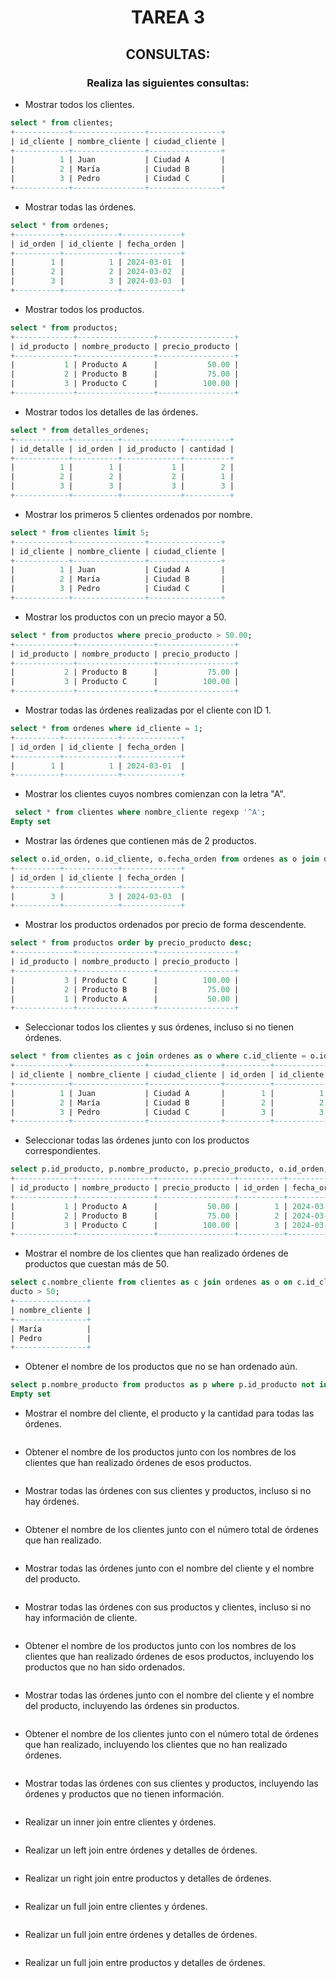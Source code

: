 <div align="center">

# TAREA 3

## CONSULTAS:

### Realiza las siguientes consultas:
</div>

- Mostrar todos los clientes.

```sql
select * from clientes;
+------------+----------------+----------------+
| id_cliente | nombre_cliente | ciudad_cliente |
+------------+----------------+----------------+
|          1 | Juan           | Ciudad A       |
|          2 | María          | Ciudad B       |
|          3 | Pedro          | Ciudad C       |
+------------+----------------+----------------+

```

- Mostrar todas las órdenes.

```sql
select * from ordenes;
+----------+------------+-------------+
| id_orden | id_cliente | fecha_orden |
+----------+------------+-------------+
|        1 |          1 | 2024-03-01  |
|        2 |          2 | 2024-03-02  |
|        3 |          3 | 2024-03-03  |
+----------+------------+-------------+

```

- Mostrar todos los productos.
```sql
select * from productos;
+-------------+-----------------+-----------------+
| id_producto | nombre_producto | precio_producto |
+-------------+-----------------+-----------------+
|           1 | Producto A      |           50.00 |
|           2 | Producto B      |           75.00 |
|           3 | Producto C      |          100.00 |
+-------------+-----------------+-----------------+

```
- Mostrar todos los detalles de las órdenes.
```sql
select * from detalles_ordenes;
+------------+----------+-------------+----------+
| id_detalle | id_orden | id_producto | cantidad |
+------------+----------+-------------+----------+
|          1 |        1 |           1 |        2 |
|          2 |        2 |           2 |        1 |
|          3 |        3 |           3 |        3 |
+------------+----------+-------------+----------+

```
- Mostrar los primeros 5 clientes ordenados por nombre.
```sql
select * from clientes limit 5;
+------------+----------------+----------------+
| id_cliente | nombre_cliente | ciudad_cliente |
+------------+----------------+----------------+
|          1 | Juan           | Ciudad A       |
|          2 | María          | Ciudad B       |
|          3 | Pedro          | Ciudad C       |
+------------+----------------+----------------+

```
- Mostrar los productos con un precio mayor a 50.
```sql
select * from productos where precio_producto > 50.00;
+-------------+-----------------+-----------------+
| id_producto | nombre_producto | precio_producto |
+-------------+-----------------+-----------------+
|           2 | Producto B      |           75.00 |
|           3 | Producto C      |          100.00 |
+-------------+-----------------+-----------------+

```
- Mostrar todas las órdenes realizadas por el cliente con ID 1.
```sql
select * from ordenes where id_cliente = 1;
+----------+------------+-------------+
| id_orden | id_cliente | fecha_orden |
+----------+------------+-------------+
|        1 |          1 | 2024-03-01  |
+----------+------------+-------------+

```
- Mostrar los clientes cuyos nombres comienzan con la letra "A".
```sql
 select * from clientes where nombre_cliente regexp '^A';
Empty set
```
- Mostrar las órdenes que contienen más de 2 productos.
```sql
select o.id_orden, o.id_cliente, o.fecha_orden from ordenes as o join detalles_ordenes as do on do.id_orden = o.id_orden where do.cantidad > 2;
+----------+------------+-------------+
| id_orden | id_cliente | fecha_orden |
+----------+------------+-------------+
|        3 |          3 | 2024-03-03  |
+----------+------------+-------------+

```
- Mostrar los productos ordenados por precio de forma descendente.
```sql
select * from productos order by precio_producto desc;
+-------------+-----------------+-----------------+
| id_producto | nombre_producto | precio_producto |
+-------------+-----------------+-----------------+
|           3 | Producto C      |          100.00 |
|           2 | Producto B      |           75.00 |
|           1 | Producto A      |           50.00 |
+-------------+-----------------+-----------------+

```
- Seleccionar todos los clientes y sus órdenes, incluso si no tienen órdenes.
```sql
select * from clientes as c join ordenes as o where c.id_cliente = o.id_cliente;
+------------+----------------+----------------+----------+------------+-------------+
| id_cliente | nombre_cliente | ciudad_cliente | id_orden | id_cliente | fecha_orden |
+------------+----------------+----------------+----------+------------+-------------+
|          1 | Juan           | Ciudad A       |        1 |          1 | 2024-03-01  |
|          2 | María          | Ciudad B       |        2 |          2 | 2024-03-02  |
|          3 | Pedro          | Ciudad C       |        3 |          3 | 2024-03-03  |
+------------+----------------+----------------+----------+------------+-------------+

```
- Seleccionar todas las órdenes junto con los productos correspondientes.
```sql
select p.id_producto, p.nombre_producto, p.precio_producto, o.id_orden, o.fecha_orden from detalles_ordenes as do join ordenes as o on o.id_orden = do.id_orden join productos as p on p.id_producto = do.id_producto;
+-------------+-----------------+-----------------+----------+-------------+
| id_producto | nombre_producto | precio_producto | id_orden | fecha_orden |
+-------------+-----------------+-----------------+----------+-------------+
|           1 | Producto A      |           50.00 |        1 | 2024-03-01  |
|           2 | Producto B      |           75.00 |        2 | 2024-03-02  |
|           3 | Producto C      |          100.00 |        3 | 2024-03-03  |
+-------------+-----------------+-----------------+----------+-------------+

```
- Mostrar el nombre de los clientes que han realizado órdenes de productos que cuestan más de 50.
```sql
select c.nombre_cliente from clientes as c join ordenes as o on c.id_cliente = o.id_cliente join detalles_ordenes as do on do.id_orden = o.id_orden join productos as p on p.id_producto = do.id_producto where p.precio_pro
ducto > 50;
+----------------+
| nombre_cliente |
+----------------+
| María          |
| Pedro          |
+----------------+

```
- Obtener el nombre de los productos que no se han ordenado aún.
```sql
select p.nombre_producto from productos as p where p.id_producto not in(select id_producto from detalles_ordenes);
Empty set
```
- Mostrar el nombre del cliente, el producto y la cantidad para todas las órdenes.
```sql

```
- Obtener el nombre de los productos junto con los nombres de los clientes que han realizado órdenes de esos productos.
```sql

```
- Mostrar todas las órdenes con sus clientes y productos, incluso si no hay órdenes.
```sql

```
- Obtener el nombre de los clientes junto con el número total de órdenes que han realizado.
```sql

```
- Mostrar todas las órdenes junto con el nombre del cliente y el nombre del producto.
```sql

```
- Mostrar todas las órdenes con sus productos y clientes, incluso si no hay información de cliente.
```sql

```
- Obtener el nombre de los productos junto con los nombres de los clientes que han realizado órdenes de esos productos, incluyendo los productos que no han sido ordenados.
```sql

```
- Mostrar todas las órdenes junto con el nombre del cliente y el nombre del producto, incluyendo las órdenes sin productos.
```sql

```
- Obtener el nombre de los clientes junto con el número total de órdenes que han realizado, incluyendo los clientes que no han realizado órdenes.
```sql

```
- Mostrar todas las órdenes con sus clientes y productos, incluyendo las órdenes y productos que no tienen información.
```sql

```
- Realizar un inner join entre clientes y órdenes.
```sql

```
- Realizar un left join entre órdenes y detalles de órdenes.
```sql

```
- Realizar un right join entre productos y detalles de órdenes.
```sql

```
- Realizar un full join entre clientes y órdenes.
```sql

```
- Realizar un full join entre órdenes y detalles de órdenes.
```sql

```
- Realizar un full join entre productos y detalles de órdenes.
